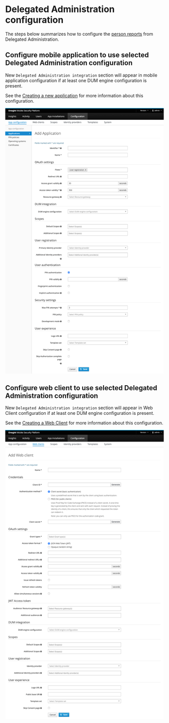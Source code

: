 # Delegated Administration configuration

The steps below summarizes how to configure the [person reports](../../../../dabp/guides/person-report.md) from Delegated Administration.

## Configure mobile application to use selected Delegated Administration configuration
New `Delegated Administration integration` section will appear in mobile application configuration if at least one DUM engine configuration is present.

See the [Creating a new application](../mobile-apps/app-configuration/app-configuration.md#creating-a-new-application)
 for more information about this configuration.

![Mobile application Delegated Administration configuration](img/app-dum-engine-configuration.png)

## Configure web client to use selected Delegated Administration configuration
New `Delegated Administration integration` section will appear in Web Client configuration if at least one DUM engine configuration is present.

See the [Creating a Web Client](../web-clients/web-client-configuration.md#creating-a-web-client) for more information about this configuration.

![Web client Delegated Administration configuration](img/web-client-dum-engine-configuration.png)

